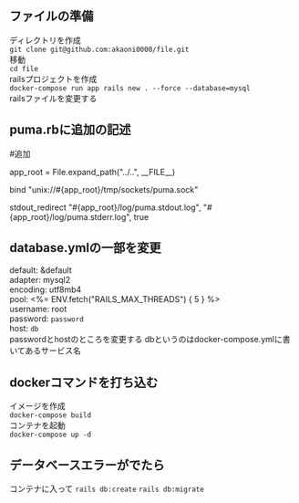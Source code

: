 ## ファイルの準備
ディレクトリを作成 <br>
`git clone git@github.com:akaoni0000/file.git`<br>
移動<br>
`cd file`<br>
railsプロジェクトを作成<br>
`docker-compose run app rails new . --force --database=mysql`<br>
railsファイルを変更する<br>
## puma.rbに追加の記述

#追加
<p>
app_root = File.expand_path("../..", __FILE__)
</p>
<p>
bind "unix://#{app_root}/tmp/sockets/puma.sock"
</p>
<p>
stdout_redirect "#{app_root}/log/puma.stdout.log", "#{app_root}/log/puma.stderr.log", true
</p>

## database.ymlの一部を変更
default: &default<br>
  adapter: mysql2<br>
  encoding: utf8mb4<br>
  pool: <%= ENV.fetch("RAILS_MAX_THREADS") { 5 } %><br>
  username: root<br>
  password: `password`<br> 
  host: `db`<br>
  passwordとhostのところを変更する dbというのはdocker-compose.ymlに書いてあるサービス名<br>
  
## dockerコマンドを打ち込む
イメージを作成<br>
`docker-compose build`<br>
コンテナを起動<br>
`docker-compose up -d`

## データベースエラーがでたら
コンテナに入って
`rails db:create`
`rails db:migrate`
